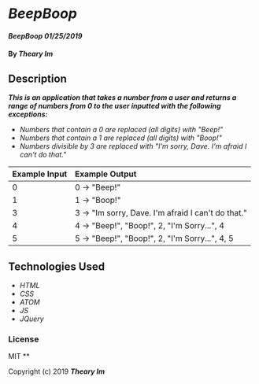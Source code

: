 # _BeepBoop_

#### _BeepBoop 01/25/2019_

#### By _**Theary Im**_

## Description

**_This is an application that takes a number from a user and returns a range of numbers from 0 to the user inputted with the following exceptions:_**
* _Numbers that contain a 0 are replaced (all digits) with "Beep!"_
* _Numbers that contain a 1 are replaced (all digits) with "Boop!"_
* _Numbers divisible by 3 are replaced with "I'm sorry, Dave. I'm afraid I can't do that."_

| Example Input| Example Output                                     |
| :----------- | :------------------------------------------------- |
| 0            | 0 -> "Beep!"                                       |
| 1            | 1 -> "Boop!"                                       |
| 3            | 3 -> "Im sorry, Dave. I'm afraid I can't do that." |
| 4            | 4 -> "Beep!", "Boop!", 2, "I'm Sorry...", 4        |
| 5            | 5 -> "Beep!", "Boop!", 2, "I'm Sorry...", 4, 5     |

## Technologies Used
* _HTML_
* _CSS_
* _ATOM_
* _JS_
* _JQuery_

### License
MIT
**

Copyright (c) 2019 **_Theary Im_**
